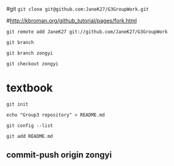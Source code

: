 #git
```git clone git@github.com:JaneK27/G3GroupWork.git```

#http://kbroman.org/github_tutorial/pages/fork.html

```git remote add JaneK27 git://github.com/JaneK27/G3GroupWork```

```git branch```

```git branch zongyi```

```git checkout zongyi```

# textbook
```git init```

```echo "Group3 repository" > README.md```

```git config --list```

```git add README.md```
## commit-push origin zongyi